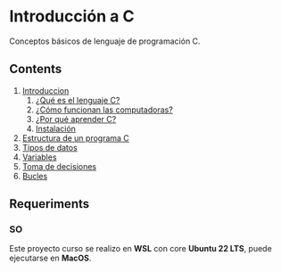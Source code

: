 # Introducción a C

Conceptos básicos de lenguaje de programación C.

## Contents

1. [Introduccion](./01%20Introducción/)
    1. [¿Qué es el lenguaje C?](./01%20Introducción/Que-es-C.md)
    2. [¿Cómo funcionan las computadoras?](./01%20Introducción/Que-es-C.md#cómo-funcionan-las-computadoras)
    3. [¿Por qué aprender C?](./01%20Introducción/Que-es-C.md)
    4. [Instalación](./01%20Introducción/Que-es-C.md#instalación)
2. [Estructura de un programa C](./02%20Estructura%20de%20un%20programa%20C/Estructura-de-un-programa-C.md)
3. [Tipos de datos](./03%20Tipos%20de%20datos/Tipos-de-datos.md)
4. [Variables](./04%20Variables%20en%20C/Variables-en-c.md)
5. [Toma de decisiones](./05%20Toma%20de%20decisiones/Estructuras-de-decision.md)
6. [Bucles](./06%20Bucles/bucles.md)

## Requeriments

### SO

Este proyecto curso se realizo en **WSL** con core **Ubuntu 22 LTS**, puede ejecutarse en **MacOS**.
